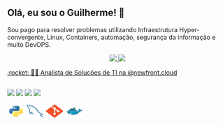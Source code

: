 ## Olá, eu sou o Guilherme! 👋

Sou pago para resolver problemas utilizando Infraestrutura Hyper-convergente, Linux, Containers, automação, segurança da informação e muito DevOPS.

<div align="center">
  <a href="https://github.com/gsoncini">
  <img height="180em" src="https://github-readme-stats.vercel.app/api?username=gsoncini&show_icons=true&theme=dracula&include_all_commits=true&count_private=true"/>
  <img height="180em" src="https://github-readme-stats.vercel.app/api/top-langs/?username=gsoncini&layout=compact&langs_count=7&theme=dracula"/>
</div>

<p>       :rocket: 👨‍💻 Analista de Soluções de TI na @newfront.cloud </p>
  
 ##
  
<div> 
  <a href="https://www.youtube.com/" target="_blank"><img src="https://img.shields.io/badge/YouTube-FF0000?style=for-the-badge&logo=youtube&logoColor=white" target="_blank"></a>
  <a href="https://instagram.com/guisoncini" target="_blank"><img src="https://img.shields.io/badge/-Instagram-%23E4405F?style=for-the-badge&logo=instagram&logoColor=white" target="_blank"></a>
  <a href = "mailto:soncini.gui@gmail.com"><img src="https://img.shields.io/badge/-Gmail-%23333?style=for-the-badge&logo=gmail&logoColor=white" target="_blank"></a>
  <a href="https://www.linkedin.com/in/guilhermesoncini/" target="_blank"><img src="https://img.shields.io/badge/-LinkedIn-%230077B5?style=for-the-badge&logo=linkedin&logoColor=white" target="_blank"></a> 
 
</div>

 <div style="display: inline_block"><br>
  
 <img align="center" alt="GS-Python" height="30" width="40" src="https://raw.githubusercontent.com/devicons/devicon/master/icons/python/python-original.svg">
 <img align="center" alt="GS-Mysql" height="30" width="40" src="https://raw.githubusercontent.com/devicons/devicon/master/icons/mysql/mysql-original.svg">
 <img align="center" alt="GS-Git" height="30" width="40" src="https://raw.githubusercontent.com/devicons/devicon/master/icons/git/git-original.svg">
 <img align="center" alt="GS-Docker" height="30" width="40" src="https://raw.githubusercontent.com/devicons/devicon/master/icons/docker/docker-original.svg">
 
    
 </div>
  

 ##
